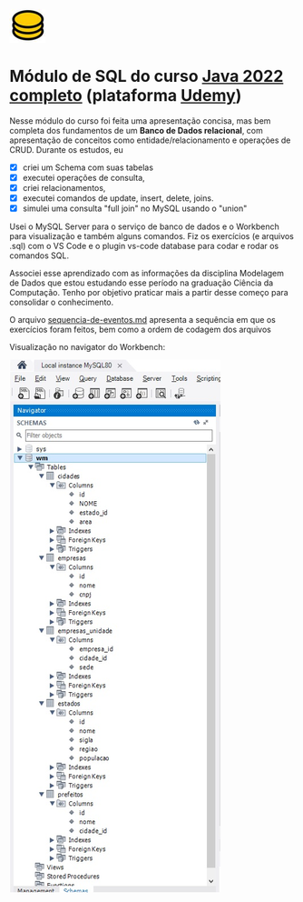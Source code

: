 ![](db.jpg)


#  Módulo de SQL do curso [Java 2022 completo](https://www.udemy.com/course/fundamentos-de-programacao-com-java/) (plataforma [Udemy](https://www.udemy.com/))
Nesse módulo do curso foi feita uma apresentação concisa, mas bem completa dos fundamentos de um **Banco de Dados relacional**, com apresentação de conceitos como entidade/relacionamento e operações de CRUD.
Durante os estudos, eu

- [x] criei um Schema com suas tabelas
- [x] executei operações de consulta,
- [x] criei relacionamentos,
- [x] executei comandos de update, insert, delete, joins.
- [x] simulei uma consulta "full join" no MySQL usando o "union"

Usei o MySQL Server para o serviço de banco de dados e o Workbench para visualização e também alguns comandos.
Fiz os exercícios (e arquivos .sql) com o VS Code e o plugin vs-code database para codar e rodar os comandos SQL.

Associei esse aprendizado com as informações da disciplina Modelagem de Dados que estou estudando esse período na graduação Ciência da Computação. Tenho por objetivo praticar mais a partir desse começo para consolidar o conhecimento.

O arquivo [sequencia-de-eventos.md](./sequencia-de-eventos.md) apresenta a sequência em que os exercícios foram feitos, bem como a ordem de codagem dos arquivos

Visualização no navigator do Workbench:

![](workbench.jpg)

